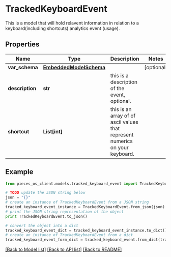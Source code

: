 # TrackedKeyboardEvent

This is a model that will hold relavent information in relation to a keyboard(including shortcuts) analytics event (usage).

## Properties

Name | Type | Description | Notes
------------ | ------------- | ------------- | -------------
**var_schema** | [**EmbeddedModelSchema**](EmbeddedModelSchema.md) |  | [optional] 
**description** | **str** | this is a description of the event, optional. | 
**shortcut** | **List[int]** | this is an array of of ascii values that represent numerics on your keyboard. | 

## Example

```python
from pieces_os_client.models.tracked_keyboard_event import TrackedKeyboardEvent

# TODO update the JSON string below
json = "{}"
# create an instance of TrackedKeyboardEvent from a JSON string
tracked_keyboard_event_instance = TrackedKeyboardEvent.from_json(json)
# print the JSON string representation of the object
print TrackedKeyboardEvent.to_json()

# convert the object into a dict
tracked_keyboard_event_dict = tracked_keyboard_event_instance.to_dict()
# create an instance of TrackedKeyboardEvent from a dict
tracked_keyboard_event_form_dict = tracked_keyboard_event.from_dict(tracked_keyboard_event_dict)
```
[[Back to Model list]](../README.md#documentation-for-models) [[Back to API list]](../README.md#documentation-for-api-endpoints) [[Back to README]](../README.md)


